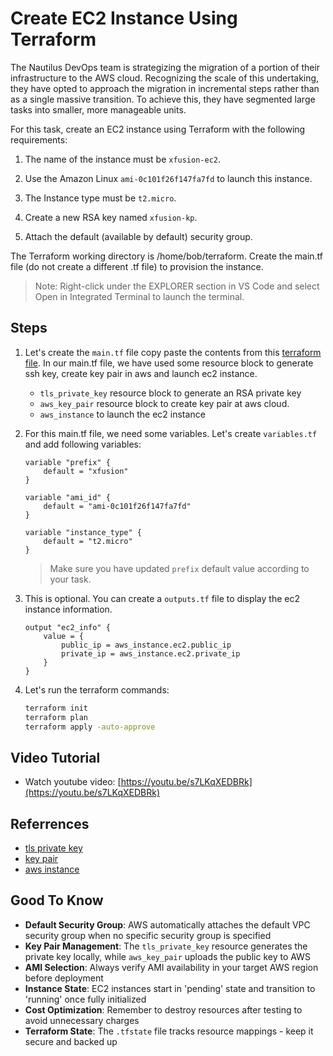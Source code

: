 # Create EC2 Instance Using Terraform

The Nautilus DevOps team is strategizing the migration of a portion of their infrastructure to the AWS cloud. Recognizing the scale of this undertaking, they have opted to approach the migration in incremental steps rather than as a single massive transition. To achieve this, they have segmented large tasks into smaller, more manageable units.

For this task, create an EC2 instance using Terraform with the following requirements:

1. The name of the instance must be `xfusion-ec2`.

2. Use the Amazon Linux `ami-0c101f26f147fa7fd` to launch this instance.

3. The Instance type must be `t2.micro`.

4. Create a new RSA key named `xfusion-kp`.

5. Attach the default (available by default) security group.

The Terraform working directory is /home/bob/terraform. Create the main.tf file (do not create a different .tf file) to provision the instance.

> Note: Right-click under the EXPLORER section in VS Code and select Open in Integrated Terminal to launch the terminal.

## Steps

1. Let's create the `main.tf` file copy paste the contents from this [terraform file](../files/terraform_create_aws_ec2_instance-96.tf). In our main.tf file, we have used some resource block to generate ssh key, create key pair in aws and launch ec2 instance. 

    - `tls_private_key` resource block to generate an RSA private key
    - `aws_key_pair` resource block to create key pair at aws cloud.
    - `aws_instance` to launch the ec2 instance

2. For this main.tf file, we need some variables. Let's create `variables.tf` and add following variables:

    ```hcl
    variable "prefix" {
        default = "xfusion"
    }

    variable "ami_id" {
        default = "ami-0c101f26f147fa7fd"
    }

    variable "instance_type" {
        default = "t2.micro"
    }
    ```

    > Make sure you have updated `prefix` default value according to your task.

3. This is optional. You can create a `outputs.tf` file to display the ec2 instance information. 

    ```hcl
    output "ec2_info" {
        value = {
            public_ip = aws_instance.ec2.public_ip
            private_ip = aws_instance.ec2.private_ip
        }
    }
    ```

4. Let's run the terraform commands:

    ```sh
    terraform init
    terraform plan
    terraform apply -auto-approve
    ```

## Video Tutorial

- Watch youtube video: [https://youtu.be/s7LKqXEDBRk](https://youtu.be/s7LKqXEDBRk)

## Referrences

- [tls private key](https://registry.terraform.io/providers/hashicorp/tls/latest/docs/resources/private_key)
- [key pair](https://registry.terraform.io/providers/hashicorp/aws/latest/docs/resources/key_pair)
- [aws instance](https://registry.terraform.io/providers/hashicorp/aws/latest/docs/resources/instance)

## Good To Know

- **Default Security Group**: AWS automatically attaches the default VPC security group when no specific security group is specified
- **Key Pair Management**: The `tls_private_key` resource generates the private key locally, while `aws_key_pair` uploads the public key to AWS
- **AMI Selection**: Always verify AMI availability in your target AWS region before deployment
- **Instance State**: EC2 instances start in 'pending' state and transition to 'running' once fully initialized
- **Cost Optimization**: Remember to destroy resources after testing to avoid unnecessary charges
- **Terraform State**: The `.tfstate` file tracks resource mappings - keep it secure and backed up
